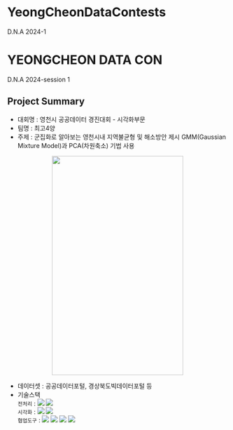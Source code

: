 # YeongCheonDataContests
D.N.A 2024-1

# YEONGCHEON DATA CON
D.N.A 2024-session 1 
## Project Summary
- 대회명 : 영천시 공공데이터 경진대회 - 시각화부문
- 팀명 : 최고4양
- 주제 : 군집화로 알아보는 영천시내 지역불균형 및 해소방안 제시
  GMM(Gaussian Mixture Model)과 PCA(차원축소) 기법 사용
  
<p align="center"><img src="https://github.com/user-attachments/assets/f0e3cb27-5bf3-4590-8cb3-23b90d4bd03a" width="300" height="500"/></p>


- 데이터셋 : 공공데이터포털, 경상북도빅데이터포털 등
- 기술스택<div align=left> 
	`전처리` : 
	<img src="https://img.shields.io/badge/Pandas-150458?style=for-the-badge&logo=Pandas&logoColor=white">
	<img src="https://img.shields.io/badge/Numpy-013243?style=for-the-badge&logo=Numpy&logoColor=white">
	    <br>
	`시각화` : 
	<img src="https://img.shields.io/badge/matplotlib-006c66?style=for-the-badge&logo=Pandas&logoColor=white">
	<img src="https://img.shields.io/badge/Seaborn-0080ff?style=for-the-badge&logo=Seaborn&logoColor=white">
	    <br>
	`협업도구` : 
	<img src="https://img.shields.io/badge/Git-F05032?style=for-the-badge&logo=Git&logoColor=white">
	<img src="https://img.shields.io/badge/GoogleDrive-00C4CC?style=for-the-badge&logo=GoogleDrive&logoColor=white">
	<img src="https://img.shields.io/badge/Notion-000000?style=for-the-badge&logo=Notion&logoColor=white">
	<img src="https://img.shields.io/badge/GitHub-181717?style=for-the-badge&logo=GitHub&logoColor=white">
	    <br>
	</div>

